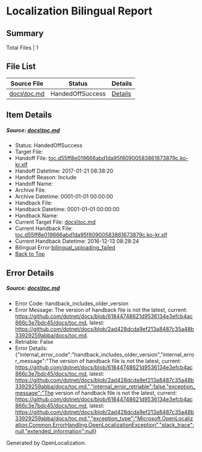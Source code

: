 # <a name='report-top'></a> Localization Bilingual Report

## Summary
 Total Files | 1

## File List
 Source File | Status | Details 
 ----------- | ------ | ------- 
 [docs\toc.md](https://github.com/dotnet/docs/blob/2ad428dcda9ef213a8487c35a48b33929259abba/docs/toc.md) | HandedOffSuccess | [Details](#ac9297cfdef68dc5c352d35fe030c5c73e686e543420)

## Item Details
##### <a name='ac9297cfdef68dc5c352d35fe030c5c73e686e543420'></a> Source: [docs\toc.md](https://github.com/dotnet/docs/blob/2ad428dcda9ef213a8487c35a48b33929259abba/docs/toc.md)
* Status: HandedOffSuccess
* Target File: 
* Handoff File: [toc.d55ff8e019666abd1da95f80900583861673879c.ko-kr.xlf](https://github.com/dotnet/docs.handoff/blob/152c641e2d83c4fa0d61bb913136772996f9d262/ol-handoff/dotnet/docs.ko-kr/master/dotnet-core/toc.d55ff8e019666abd1da95f80900583861673879c.ko-kr.xlf)
* Handoff Datetime: 2017-01-21 08:38:20
* Handoff Reason: Include
* Handoff Name: 
* Archive File: 
* Archive Datetime: 0001-01-01 00:00:00
* Handback File: 
* Handback Datetime: 0001-01-01 00:00:00
* Handback Name: 
* Current Target File: [docs\toc.md](https://github.com/dotnet/docs.ko-kr/blob/dcd922a742a5714cf5240d0db1e614f90d3a6560/docs/toc.md)
* Current Handback File: [toc.d55ff8e019666abd1da95f80900583861673879c.ko-kr.xlf](https://github.com/dotnet/docs.handback/blob/64dce9c30393b7035070cc33c7dfa0160bec177e/ol-handback/dotnet/docs.ko-kr/master/ht-p1/toc.d55ff8e019666abd1da95f80900583861673879c.ko-kr.xlf)
* Current Handback Datetime: 2016-12-13 08:28:24
* Bilingual Error:[bilingual_uploading_failed](#ac9297cfdef68dc5c352d35fe030c5c73e686e543420bilingual_uploading_failed)
* [Back to Top](#report-top)


## Error Details
##### <a name='ac9297cfdef68dc5c352d35fe030c5c73e686e543420handback_includes_older_version'></a> Source: [docs\toc.md](#ac9297cfdef68dc5c352d35fe030c5c73e686e543420)
* Error Code: handback_includes_older_version
* Error Message: The version of handback file is not the latest, current: https://github.com/dotnet/docs/blob/61844748621d9536134e3efcb4ac866c3e7bdc45/docs/toc.md, latest: https://github.com/dotnet/docs/blob/2ad428dcda9ef213a8487c35a48b33929259abba/docs/toc.md.
* Retriable: False
* Error Details: {"internal_error_code":"handback_includes_older_version","internal_error_message":"The version of handback file is not the latest, current: https://github.com/dotnet/docs/blob/61844748621d9536134e3efcb4ac866c3e7bdc45/docs/toc.md, latest: https://github.com/dotnet/docs/blob/2ad428dcda9ef213a8487c35a48b33929259abba/docs/toc.md.","internal_error_retriable":false,"exception_message":"The version of handback file is not the latest, current: https://github.com/dotnet/docs/blob/61844748621d9536134e3efcb4ac866c3e7bdc45/docs/toc.md, latest: https://github.com/dotnet/docs/blob/2ad428dcda9ef213a8487c35a48b33929259abba/docs/toc.md.","exception_type":"Microsoft.OpenLocalization.Common.ErrorHandling.OpenLocalizationException","stack_trace":null,"extended_information":null}


Generated by OpenLocalization.
